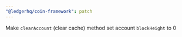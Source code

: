 ```yaml
---
"@ledgerhq/coin-framework": patch
---
```


Make `clearAccount` (clear cache) method set account `blockHeight` to 0
